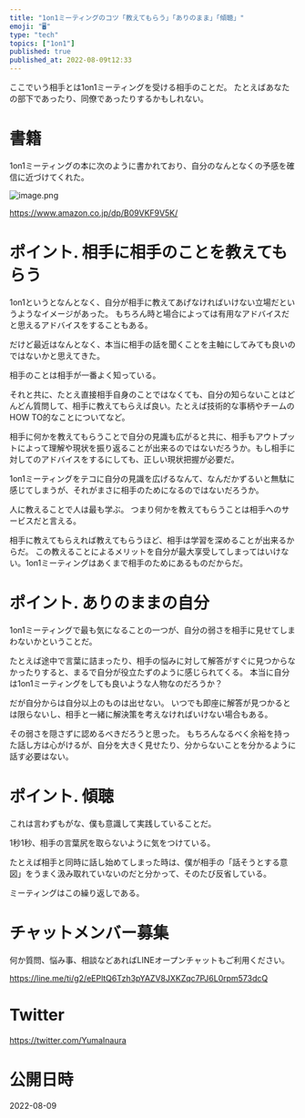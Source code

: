 ```yaml
---
title: "1on1ミーティングのコツ「教えてもらう」「ありのまま」「傾聴」"
emoji: "🖥"
type: "tech"
topics: ["1on1"]
published: true
published_at: 2022-08-09t12:33
---
```



ここでいう相手とは1on1ミーティングを受ける相手のことだ。
たとえばあなたの部下であったり、同僚であったりするかもしれない。

# 書籍

1on1ミーティングの本に次のように書かれており、自分のなんとなくの予感を確信に近づけてくれた。

![image.png](https://qiita-image-store.s3.ap-northeast-1.amazonaws.com/0/89618/1aafd973-f45c-c273-043a-beebe6b9b9d2.png)

https://www.amazon.co.jp/dp/B09VKF9V5K/


# ポイント. 相手に相手のことを教えてもらう

1on1というとなんとなく、自分が相手に教えてあげなければいけない立場だというようなイメージがあった。
もちろん時と場合によっては有用なアドバイスだと思えるアドバイスをすることもある。

だけど最近はなんとなく、本当に相手の話を聞くことを主軸にしてみても良いのではないかと思えてきた。

相手のことは相手が一番よく知っている。

それと共に、たとえ直接相手自身のことではなくても、自分の知らないことはどんどん質問して、相手に教えてもらえば良い。たとえば技術的な事柄やチームのHOW TO的なことについてなど。

相手に何かを教えてもらうことで自分の見識も広がると共に、相手もアウトプットによって理解や現状を振り返ることが出来るのではないだろうか。もし相手に対してのアドバイスをするにしても、正しい現状把握が必要だ。

1on1ミーティングをテコに自分の見識を広げるなんて、なんだかずるいと無駄に感じてしまうが、それがまさに相手のためになるのではないだろうか。

人に教えることで人は最も学ぶ。
つまり何かを教えてもらうことは相手へのサービスだと言える。

相手に教えてもらえれば教えてもらうほど、相手は学習を深めることが出来るからだ。
この教えることによるメリットを自分が最大享受してしまってはいけない。1on1ミーティングはあくまで相手のためにあるものだからだ。

# ポイント. ありのままの自分

1on1ミーティングで最も気になることの一つが、自分の弱さを相手に見せてしまわないかということだ。

たとえば途中で言葉に詰まったり、相手の悩みに対して解答がすぐに見つからなかったりすると、まるで自分が役立たずのように感じられてくる。
本当に自分は1on1ミーティングをしても良いような人物なのだろうか？

だが自分からは自分以上のものは出せない。
いつでも即座に解答が見つかるとは限らないし、相手と一緒に解決策を考えなければいけない場合もある。

その弱さを隠さずに認めるべきだろうと思った。
もちろんなるべく余裕を持った話し方は心がけるが、自分を大きく見せたり、分からないことを分かるように話す必要はない。


# ポイント. 傾聴

これは言わずもがな、僕も意識して実践していることだ。

1秒1秒、相手の言葉尻を取らないように気をつけている。

たとえば相手と同時に話し始めてしまった時は、僕が相手の「話そうとする意図」をうまく汲み取れていないのだと分かって、そのたび反省している。

ミーティングはこの繰り返しである。




<!-- Update From Qiita API -->

# チャットメンバー募集


何か質問、悩み事、相談などあればLINEオープンチャットもご利用ください。

https://line.me/ti/g2/eEPltQ6Tzh3pYAZV8JXKZqc7PJ6L0rpm573dcQ





# Twitter


https://twitter.com/YumaInaura


<!-- Update From Qiita API -->



# 公開日時

2022-08-09
